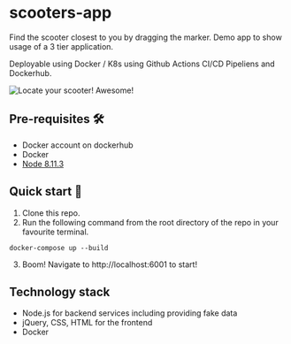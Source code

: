 # scooters-app
Find the scooter closest to you by dragging the marker.  Demo app to show usage of a 3 tier application.  

Deployable using Docker / K8s using Github Actions CI/CD Pipeliens and Dockerhub.

![Locate your scooter! Awesome!](https://github.com/minimice/scooters-app/blob/master/demos/demo.gif)

## Pre-requisites 🛠
* Docker account on dockerhub  
* Docker  
* [Node 8.11.3](https://nodejs.org/en/download/)

## Quick start 🍕
1. Clone this repo.
2. Run the following command from the root directory of the repo in your favourite terminal.
```
docker-compose up --build
```
3. Boom!  Navigate to http://localhost:6001 to start!

## Technology stack
* Node.js for backend services including providing fake data
* jQuery, CSS, HTML for the frontend
* Docker
